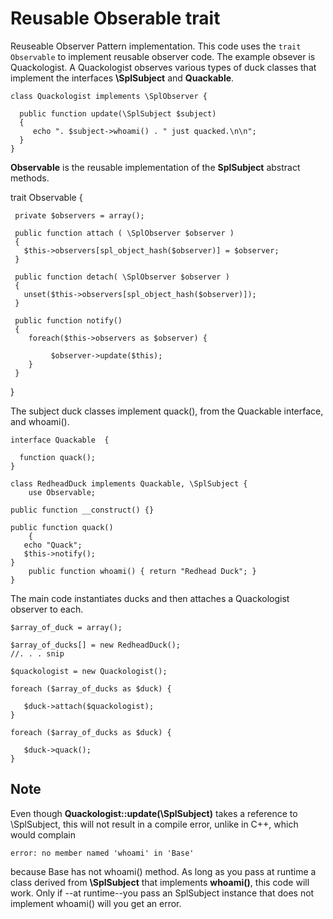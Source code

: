 Reusable Obserable trait
========================

Reuseable Observer Pattern implementation. This code uses the ``trait Observable`` to implement reusable observer code. The example obsever is  
Quackologist. A Quackologist observes various types of duck classes that implement the interfaces **\SplSubject** and **Quackable**. 

    class Quackologist implements \SplObserver {

      public function update(\SplSubject $subject) 
      {
         echo ". $subject->whoami() . " just quacked.\n\n";
      }
    }

**Observable** is the reusable implementation of the **SplSubject** abstract methods.

   trait Observable { 

     private $observers = array();

     public function attach ( \SplObserver $observer )
     {
       $this->observers[spl_object_hash($observer)] = $observer;
     }

     public function detach( \SplObserver $observer )
     {
       unset($this->observers[spl_object_hash($observer)]);	
     }

     public function notify()
     {
        foreach($this->observers as $observer) {
  
             $observer->update($this);  
        }
     }
   }
  
The subject duck classes implement quack(), from the Quackable interface, and whoami().

    interface Quackable  {

      function quack(); 
    }
 
    class RedheadDuck implements Quackable, \SplSubject {
        use Observable; 

	public function __construct() {}

	public function quack() 
        {
	   echo "Quack";
	   $this->notify();
	}
       	public function whoami() { return "Redhead Duck"; }
    }

The main code instantiates ducks and then attaches a Quackologist observer to each.

    $array_of_duck = array();

    $array_of_ducks[] = new RedheadDuck();
    //. . . snip

    $quackologist = new Quackologist();

    foreach ($array_of_ducks as $duck) {
    
       $duck->attach($quackologist);
    }
    
    foreach ($array_of_ducks as $duck) {
    
       $duck->quack(); 
    } 

Note
----

Even though **Quackologist::update(\SplSubject)** takes a reference to \SplSubject, this will not result in a compile error, unlike in C++, which would complain

    error: no member named 'whoami' in 'Base'
 
because Base has not whoami() method. As long as you pass at runtime a class derived from **\SplSubject** that implements **whoami()**, this code will work. Only if
--at runtime--you pass an SplSubject instance that does not implement whoami() will you get an error. 
